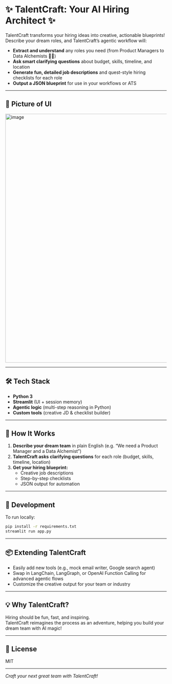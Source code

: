 # ✨ TalentCraft: Your AI Hiring Architect ✨

TalentCraft transforms your hiring ideas into creative, actionable blueprints!  
Describe your dream roles, and TalentCraft’s agentic workflow will:

- **Extract and understand** any roles you need (from Product Managers to Data Alchemists 🧙‍♂️)
- **Ask smart clarifying questions** about budget, skills, timeline, and location
- **Generate fun, detailed job descriptions** and quest-style hiring checklists for each role
- **Output a JSON blueprint** for use in your workflows or ATS

---

## 🚀 Picture of UI

<img width="1440" height="777" alt="image" src="https://github.com/user-attachments/assets/ae063081-be61-4f69-94a5-8c88104eebc9" />


---

## 🛠️ Tech Stack

- **Python 3**
- **Streamlit** (UI + session memory)
- **Agentic logic** (multi-step reasoning in Python)
- **Custom tools** (creative JD & checklist builder)

---

## 🌟 How It Works

1. **Describe your dream team** in plain English (e.g. “We need a Product Manager and a Data Alchemist”)
2. **TalentCraft asks clarifying questions** for each role (budget, skills, timeline, location)
3. **Get your hiring blueprint:** 
   - Creative job descriptions
   - Step-by-step checklists
   - JSON output for automation

---

## 🧪 Development

To run locally:

```bash
pip install -r requirements.txt
streamlit run app.py
```

---

## 📦 Extending TalentCraft

- Easily add new tools (e.g., mock email writer, Google search agent)
- Swap in LangChain, LangGraph, or OpenAI Function Calling for advanced agentic flows
- Customize the creative output for your team or industry

---

## 💡 Why TalentCraft?

Hiring should be fun, fast, and inspiring.  
TalentCraft reimagines the process as an adventure, helping you build your dream team with AI magic!

---

## 📝 License

MIT

---

*Craft your next great team with TalentCraft!*


